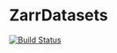 # ZarrDatasets

[![Build Status](https://github.com/JuliaGeo/ZarrDatasets.jl/actions/workflows/CI.yml/badge.svg?branch=main)](https://github.com/JuliaGeo/ZarrDatasets.jl/actions/workflows/CI.yml?query=branch%3Amain)

